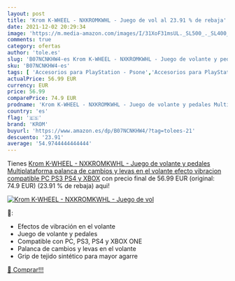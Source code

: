 ```yaml
---
layout: post
title: 'Krom K-WHEEL - NXKROMKWHL - Juego de vol al 23.91 % de rebaja'
date: 2021-12-02 20:29:34
image: 'https://m.media-amazon.com/images/I/31XoF31msUL._SL500_._SL400_.jpg'
comments: true
category: ofertas
author: 'tole.es'
slug: 'B07NCNKHW4-es Krom K-WHEEL - NXKROMKWHL - Juego de volante y pedales...'
sku: 'B07NCNKHW4-es'
tags: [ 'Accesorios para PlayStation - Psone','Accesorios para PlayStation 3','Accesorios para PlayStation 4','Hardware y juegos para PlayStation 3','Hardware y juegos para PlayStation 4','Joysticks para PlayStation 3','Joysticks para PlayStation 4','Mandos y controles para PlayStation 3','Mandos y controles para PlayStation 4','PlayStation: Juegos, consolas y accesorios','Sistemas heredados','Sistemas heredados de PlayStation','Videojuegos','krom','ps4','xbox', ]
actualPrice: 56.99 EUR
currency: EUR
price: 56.99
comparePrice: 74.9 EUR
prodname: 'Krom K-WHEEL - NXKROMKWHL - Juego de volante y pedales Multiplataforma  palanca de cambios y levas en el volante  efecto vibracion  compatible PC  PS3  PS4 y XBOX'
country: 'es'
flag: '🇪🇸'
brand: 'KROM'
buyurl: 'https://www.amazon.es/dp/B07NCNKHW4/?tag=tolees-21'
descuento: '23.91'
average: '54.9744444444444'
---
```


Tienes [Krom K-WHEEL - NXKROMKWHL - Juego de volante y pedales Multiplataforma  palanca de cambios y levas en el volante  efecto vibracion  compatible PC  PS3  PS4 y XBOX](https://www.amazon.es/dp/B07NCNKHW4/?tag=tolees-21) con precio final de  56.99 EUR (original: 74.9 EUR) (23.91 %  de rebaja) aqui!

[![Krom K-WHEEL - NXKROMKWHL - Juego de vol](https://m.media-amazon.com/images/I/31XoF31msUL._SL500_._SL400_.jpg)](https://www.amazon.es/dp/B07NCNKHW4/?tag=tolees-21)

🔎:

- Efectos de vibración en el volante
- Juego de volante y pedales
- Compatible con PC, PS3, PS4 y XBOX ONE
- Palanca de cambios y levas en el volante
- Grip de tejido sintético para mayor agarre

[🛒 Comprar!!!](https://www.amazon.es/dp/B07NCNKHW4/?tag=tolees-21)
